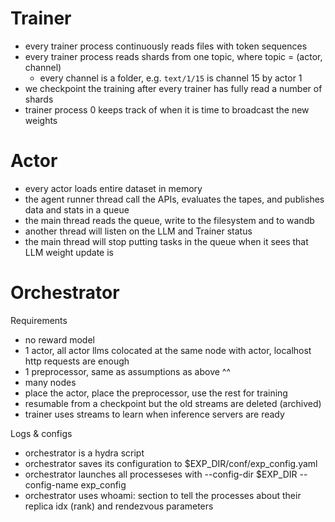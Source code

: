 # Trainer

- every trainer process continuously reads files with token sequences
- every trainer process reads shards from one topic, where topic = (actor, channel)
    - every channel is a folder, e.g. `text/1/15` is channel 15 by actor 1
- we checkpoint the training after every trainer has fully read a number of shards
- trainer process 0 keeps track of when it is time to broadcast the new weights

# Actor
- every actor loads entire dataset in memory
- the agent runner thread call the APIs, evaluates the tapes, and publishes data and stats in a queue
- the main thread reads the queue, write to the filesystem and to wandb
- another thread will listen on the LLM and Trainer status
- the main thread will stop putting tasks in the queue when it sees that LLM weight update is 

# Orchestrator

Requirements
- no reward model
- 1 actor, all actor llms colocated at the same node with actor, localhost http requests are enough
- 1 preprocessor, same as assumptions as above ^^
- many nodes
- place the actor, place the preprocessor, use the rest for training
- resumable from a checkpoint but the old streams are deleted (archived)
- trainer uses streams to learn when inference servers are ready

Logs & configs
- orchestrator is a hydra script
- orchestrator saves its configuration to $EXP_DIR/conf/exp_config.yaml
- orchestrator launches all processeses with --config-dir $EXP_DIR --config-name exp_config 
- orchestrator uses whoami: section to tell the processes about their replica idx (rank) and rendezvous parameters